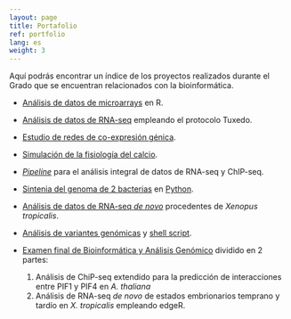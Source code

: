 ```yaml
---
layout: page
title: Portafolio
ref: portfolio
lang: es
weight: 3
---
```


Aquí podrás encontrar un índice de los proyectos realizados durante el Grado que se encuentran relacionados con la bioinformática.

* [Análisis de datos de microarrays](http://people.binf.ku.dk/rnq313/BMS_1/html/) en R.

* [Análisis de datos de RNA-seq](http://people.binf.ku.dk/rnq313/BMS_2/html/) empleando el protocolo Tuxedo.

* [Estudio de redes de co-expresión génica](http://people.binf.ku.dk/rnq313/BMS_3/html/).

* [Simulación de la fisiología del calcio](http://people.binf.ku.dk/rnq313/BMS_4/html/).
 
* [*Pipeline*](http://people.binf.ku.dk/rnq313/BAG_1/html/) para el análisis integral de datos de RNA-seq y ChIP-seq.
 
* [Sintenia del genoma de 2 bacterias](http://people.binf.ku.dk/rnq313/BAG_2/synteny.pdf) en [Python](http://people.binf.ku.dk/rnq313/BAG_2/tarea_2.py). 
 
* [Análisis de datos de RNA-seq *de novo*](http://people.binf.ku.dk/rnq313/BAG_3/tarea_3.html) procedentes de *Xenopus tropicalis*.
 
* [Análisis de variantes genómicas](http://people.binf.ku.dk/rnq313/BAG_4/tarea4.pdf) y [shell script](http://people.binf.ku.dk/rnq313/BAG_4/GWAS.sh).

* [Examen final de Bioinformática y Análisis Genómico](http://people.binf.ku.dk/rnq313/EXAM/examen.pdf) dividido en 2 partes:
 
   1. Análisis de ChiP-seq extendido para la predicción de interacciones entre PIF1 y PIF4 en *A. thaliana*
   2. Análisis de RNA-seq *de novo* de estados embrionarios temprano y tardío en *X. tropicalis* empleando edgeR.
